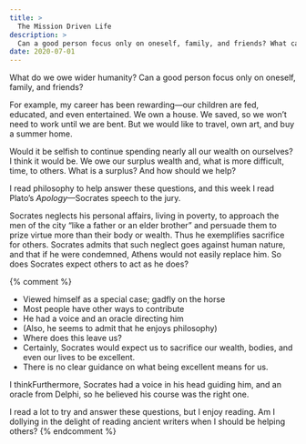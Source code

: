 ```yaml
---
title: >
  The Mission Driven Life
description: >
  Can a good person focus only on oneself, family, and friends? What can we learn from Plato’s _Apology_ regarding duty to humankind?
date: 2020-07-01
---
```


What do we owe wider humanity? Can a good person focus only on oneself, family, and friends?

For example, my career has been rewarding—our children are fed, educated, and even entertained. We own a house. We saved, so we won’t need to work until we are bent. But we would like to travel, own art, and buy a summer home.

Would it be selfish to continue spending nearly all our wealth on ourselves? I think it would be. We owe our surplus wealth and, what is more difficult, time, to others. What is a surplus? And how should we help?

I read philosophy to help answer these questions, and this week I read Plato’s _Apology_—Socrates speech to the jury.

Socrates neglects his personal affairs, living in poverty, to approach the men of the city “like a father or an elder brother” and persuade them to prize virtue more than their body or wealth. Thus he exemplifies sacrifice for others. Socrates admits that such neglect goes against human nature, and that if he were condemned, Athens would not easily replace him. So does Socrates expect others to act as he does?

{% comment %}
- Viewed himself as a special case; gadfly on the horse
- Most people have other ways to contribute
- He had a voice and an oracle directing him
- (Also, he seems to admit that he enjoys philosophy)
- Where does this leave us?
- Certainly, Socrates would expect us to sacrifice our wealth, bodies, and even our lives to be excellent.
- There is no clear guidance on what being excellent means for us.

I thinkFurthermore, Socrates had a voice in his head guiding him, and an oracle from Delphi, so he believed his course was the right one.

I read a lot to try and answer these questions, but I enjoy reading. Am I dollying in the delight of reading ancient writers when I should be helping others?
{% endcomment %}
